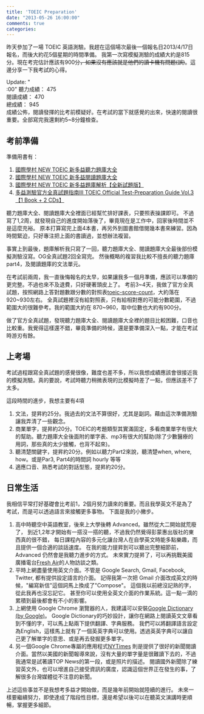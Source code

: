 ```yaml
---
title: 'TOEIC Preparation'
date: "2013-05-26 16:00:00"
comments: true
categories: 
---
```


昨天參加了一場 TOEIC 英語測驗。我趕在這個場次最後一個報名日2013/4/17日報名，而後大約花5個星期的時間準備。
我第一次寫模擬測驗的成績大約是815分。現在考完估計應該有900分~~，如果沒有應該就是他們的讀卡機有問題(誤)~~。這邊分享一下我考試的心得。

Update: " <br />:00"
聽力成績：	475 <br />
閱讀成績：	470 <br />
總成績：	945 <br />
成績公佈，閱讀發揮的比考前模疑好。在考試的當下就感覺的出來，快速的閱讀很重要。全部寫完我還剩約5~8分鐘檢查。

## 考前準備
準備用書有：

1. [國際學村 NEW TOEIC 新多益聽力題庫大全](http://www.books.com.tw/exep/prod/booksfile.php?item=0010397353)
2. [國際學村 NEW TOEIC 新多益閱讀題庫大全](http://www.books.com.tw/exep/prod/booksfile.php?item=0010405213)
3. [國際學村 NEW TOEIC 新多益題庫解析【全新試題版】](http://www.books.com.tw/exep/prod/booksfile.php?item=0010491570)
4. [多益測驗官方全真試題指南III TOEIC Official Test-Preparation Guide Vol.3 【1 Book + 2 CDs】](http://www.toeic.com.tw/book_list_01.jsp)

聽力題庫大全、閱讀題庫大全裡面已經幫忙排好課表，只要照表操課即可。
不過寫了1,2周，就發現自己的進度開始落後了，畢竟現在是工作中，回家後時間並不是這麼充裕。
原本打算寫完上面4本書，再另外到圖書館借閱幾本書來練習。因為時間緊迫，只好專注把上面的書讀過，並想辦法複習。

事實上到最後，題庫解析我只寫了一回，聽力題庫大全、閱讀題庫大全最後部份模擬測驗沒寫。OG全真試題2回全寫完。
然後概略的複習我比較不擅長的聽力題庫part4，及閱讀題庫的文法單元。

在考試前兩周，我一直後悔報名的太早，如果讓我多一個月準備，應該可以準備的更完整。不過也來不及退費，只好硬著頭皮上了。
考前3~4天，我做了官方全真試題，按照網路上答對題數跟分數的對照表[toeic-score-count](http://blog.tunghua.com.tw/ELT/2011/03/14/toeic-score-count/)，大約落在920~930左右。
全真試題裡沒有給對照表，只有給相對應的可能分數範圍，不過範圍大的很難參考。我的範圍大約在 870~960，取中位數也大約有900分。

做了官方全真試題，發現聽力題庫大全、閱讀題庫大全裡的題目比較困難，口音也比較重。我覺得這樣還不錯，畢竟準備的時候，還是要準備深入一點，才能在考試時游刃有餘。

## 上考場
考試過程跟寫全真試題的感覺很像，難度也差不多，所以我想成績應該會很接近我的模擬測驗。真的要說，考試時聽力稍微表現的比模擬時差了一點，但應該差不了太多。

這段時間的進步，我想主要有4項

1. 文法，提昇約25分。我過去的文法不算很好，尤其是副詞。藉由這次準備測驗讓我弄清了一些觀念。
2. 商業單字，提昇約20分。TOEIC的考題類型其實滿固定，多看商業單字有很大的幫助。聽力題庫大全後面附的單字表、mp3有很大的幫助(除了少數醫療的用詞，那些真的太少接觸，也背不起來)。
3. 聽清楚關鍵字，提昇約20分。例如以聽力Part2來說，聽清楚when, where, how。或是Par3, Part4的時間詞 hourly 等等
4. 適應口音、熟悉考試的對話型態，提昇約20分。

## 日常生活
我相信平常打好基礎會比考前1，2個月努力讀來的重要。而且我學英文不是為了考試，而是可以透過語言來接觸更多事物。
下面是我的小撇步。

1. 高中時聽空中英語教室，後來上大學後轉 Advanced。雖然從大二開始就荒廢了，
到近1,2年才開始有一搭沒一搭的聽，不過我仍然覺得彭蒙惠出版社的東西真的很不錯，
每日課程內容的多元化讓台灣人在自學英文時能多點樂趣，而且提供一個合適的談話速度。
在我的能力提昇到可以聽出完整細節前，Advanced 仍然會是我聽力進步的方式。
未來實力提昇了，可以再挑戰美國廣播電台[Fresh Air](http://www.npr.org/programs/fresh-air/)的人物訪談之類。
2. 平時上網盡量使用英文介面。不管是 Google Search, Gmail, Facebook, Twitter, 都有提供設定語言的介面。
記得我第一次把 Gmail 介面改成英文的時候，"編寫新信"這個詞馬上換成了"Compose"。
這個我以前總沒記熟的字，從此我再也沒忘記它。
甚至你可以使用全英文介面的作業系統。這一點一滴的累積到最後都會有不小的影響。
3. 上網使用 Google Chrome 瀏覽器的人，我建議可以安裝[Google Dictionary (by Google)](https://chrome.google.com/webstore/detail/google-dictionary-by-goog/mgijmajocgfcbeboacabfgobmjgjcoja)。
Google Dictionary的巧妙設計，讓你在網路上閱讀英文文章看到不懂的字，可以馬上點兩下提供翻譯、字典服務。
我們可以將翻譯語言設定為English，這樣馬上就有了一個英英字典可以使用。透過英英字典可以讓自己更了解單字的意思、或是再去發掘更多單字。
4. 另一個Google Chrome專屬的應用程式[NYTimes](https://chrome.google.com/webstore/detail/nytimes/ecmphppfkcfflgglcokcbdkofpfegoel)
則是提供了很好的新聞閱讀介面。當然以美國的新聞報導來說，沒有大量的單字量是很難讀下去的，不過我通常是試著讀TOP News的第一段，或是照片的描述。
閱讀國外新聞除了練習英文外，也可以增進自己接受資訊的廣度，認識這個世界正在發生的事，了解很多台灣媒體從不注意的新聞。

上述這些事並不是我想考多益才開始做，而是幾年前開始就陸續的進行。
未來一樣要繼續努力，即使達成了階段性目標，還是希望以後可以在聽英文演講時更順暢，掌握更多細節。